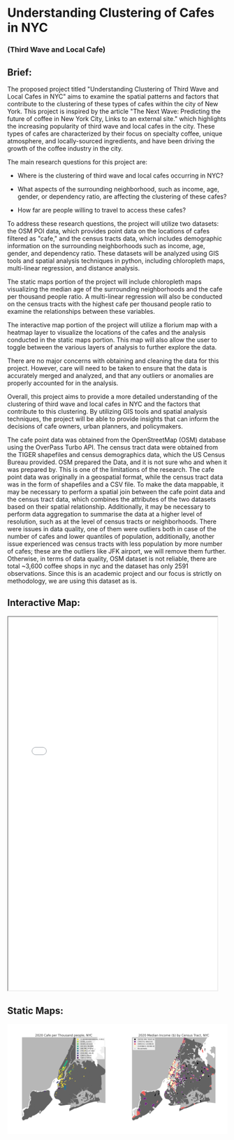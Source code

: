 # Understanding Clustering of Cafes in NYC
### (Third Wave and Local Cafe)

## Brief:
The proposed project titled "Understanding Clustering of Third Wave and Local Cafes in NYC" aims to examine the spatial patterns and factors that contribute to the clustering of these types of cafes within the city of New York. This project is inspired by the article "The Next Wave: Predicting the future of coffee in New York City, Links to an external site." which highlights the increasing popularity of third wave and local cafes in the city. These types of cafes are characterized by their focus on specialty coffee, unique atmosphere, and locally-sourced ingredients, and have been driving the growth of the coffee industry in the city.

The main research questions for this project are:

- Where is the clustering of third wave and local cafes occurring in NYC?

- What aspects of the surrounding neighborhood, such as income, age, gender, or dependency ratio, are affecting the clustering of these cafes?

- How far are people willing to travel to access these cafes?

To address these research questions, the project will utilize two datasets: the OSM POI data, which provides point data on the locations of cafes filtered as "cafe," and the census tracts data, which includes demographic information on the surrounding neighborhoods such as income, age, gender, and dependency ratio. These datasets will be analyzed using GIS tools and spatial analysis techniques in python, including chloropleth maps, multi-linear regression, and distance analysis.

The static maps portion of the project will include chloropleth maps visualizing the median age of the surrounding neighborhoods and the cafe per thousand people ratio. A multi-linear regression will also be conducted on the census tracts with the highest cafe per thousand people ratio to examine the relationships between these variables.

The interactive map portion of the project will utilize a florium map with a heatmap layer to visualize the locations of the cafes and the analysis conducted in the static maps portion. This map will also allow the user to toggle between the various layers of analysis to further explore the data.

There are no major concerns with obtaining and cleaning the data for this project. However, care will need to be taken to ensure that the data is accurately merged and analyzed, and that any outliers or anomalies are properly accounted for in the analysis.

Overall, this project aims to provide a more detailed understanding of the clustering of third wave and local cafes in NYC and the factors that contribute to this clustering. By utilizing GIS tools and spatial analysis techniques, the project will be able to provide insights that can inform the decisions of cafe owners, urban planners, and policymakers.

The cafe point data was obtained from the OpenStreetMap (OSM) database using the OverPass Turbo API. The census tract data were obtained from the TIGER shapefiles and census demographics data, which the US Census Bureau provided.
OSM prepared the Data, and it is not sure who and when it was prepared by. This is one of the limitations of the research.
The cafe point data was originally in a geospatial format, while the census tract data was in the form of shapefiles and a CSV file. To make the data mappable, it may be necessary to perform a spatial join between the cafe point data and the census tract data, which combines the attributes of the two datasets based on their spatial relationship. Additionally, it may be necessary to perform data aggregation to summarise the data at a higher level of resolution, such as at the level of census tracts or neighborhoods.
There were issues in data quality, one of them were outliers both in case of the number of cafes and lower quantiles of population, additionally, another issue experienced was census tracts with less population by more number of cafes; these are the outliers like JFK airport, we will remove them further. Otherwise, in terms of data quality, OSM dataset is not reliable, there are total ~3,600 coffee shops in nyc and the dataset has only 2591 observations. Since this is an academic project and our focus is strictly on methodology, we are using this dataset as is. 

## Interactive Map: 
<iframe src= "map.html" height= "855" width= "95%"></iframe>


## Static Maps:
<div style="display: flex;">
  <img src="map1.png" style="width: 50%; height: auto;">
  <img src="map2.png" style="width: 50%; height: auto;">
</div>


